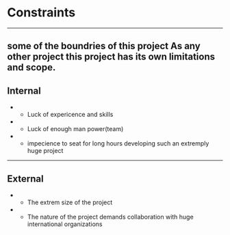 # Constraints
--------------------------------------------------------------------------------

some of the boundries of this project
As any other project this project has its own limitations and scope.
----------------------------------------------------------------------------------
## Internal 
- * Luck of expericence and skills 
- * Luck of enough man power(team)
- * impecience to seat for long hours developing such an extremply huge project
-------------------------------------------------------------------------------
## External 
- * The extrem size of the project
- * The nature of the project demands collaboration with huge international organizations 

